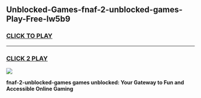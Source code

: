 
## Unblocked-Games-fnaf-2-unblocked-games-Play-Free-lw5b9
<h3>
<a href="https://premium76.site?title=fnaf-2-unblocked-games&ref=10A">CLICK TO PLAY</a></h3>
<hr>

<h3>
<a href="https://premium76.site?title=fnaf-2-unblocked-games&ref=10A">CLICK 2 PLAY</a>
  
</h3>

<a href="https://premium76.site?title=fnaf-2-unblocked-games&ref=10A"><img src="https://clearcache.store/games.png"></a>


**fnaf-2-unblocked-games games unblocked: Your Gateway to Fun and Accessible Online Gaming**
